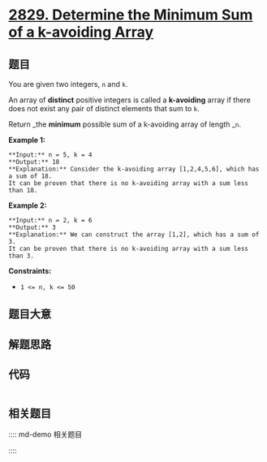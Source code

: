 # [2829. Determine the Minimum Sum of a k-avoiding Array](https://leetcode.com/problems/determine-the-minimum-sum-of-a-k-avoiding-array)

## 题目

You are given two integers, `n` and `k`.

An array of **distinct** positive integers is called a **k-avoiding** array if
there does not exist any pair of distinct elements that sum to `k`.

Return _the **minimum** possible sum of a k-avoiding array of length _`n`.



**Example 1:**

    
    
    **Input:** n = 5, k = 4
    **Output:** 18
    **Explanation:** Consider the k-avoiding array [1,2,4,5,6], which has a sum of 18.
    It can be proven that there is no k-avoiding array with a sum less than 18.
    

**Example 2:**

    
    
    **Input:** n = 2, k = 6
    **Output:** 3
    **Explanation:** We can construct the array [1,2], which has a sum of 3.
    It can be proven that there is no k-avoiding array with a sum less than 3.
    



**Constraints:**

  * `1 <= n, k <= 50`


## 题目大意

## 解题思路

## 代码

```javascript

```

## 相关题目

:::: md-demo 相关题目

::::
